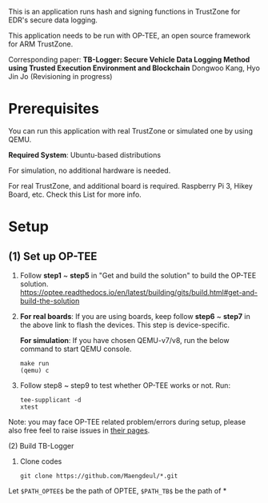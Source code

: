 This is an application runs hash and signing functions in TrustZone for EDR's secure data logging.

This application needs to be run with OP-TEE, an open source framework for ARM TrustZone.

Corresponding paper: **TB-Logger: Secure Vehicle Data Logging Method using Trusted Execution Environment and Blockchain** Dongwoo Kang, Hyo Jin Jo (Revisioning in progress)

# Prerequisites

You can run this application with real TrustZone or simulated one by using QEMU.

**Required System**: Ubuntu-based distributions

For simulation, no additional hardware is needed.

For real TrustZone, and additional board is required. Raspberry Pi 3, Hikey Board, etc. Check this List for more info.

# Setup

(1) Set up OP-TEE
---

1. Follow **step1** ~ **step5** in "Get and build the solution" to build the OP-TEE solution.
   https://optee.readthedocs.io/en/latest/building/gits/build.html#get-and-build-the-solution
   
2. **For real boards**: If you are using boards, keep follow **step6** ~ **step7** in the above link to flash the devices. This step is device-specific.

   **For simulation**: If you have chosen QEMU-v7/v8, run the below command to start QEMU console.
   
   ```
   make run
   (qemu) c
   ```
   
3. Follow step8 ~ step9 to test whether OP-TEE works or not. Run:

   ```
   tee-supplicant -d
   xtest
   ```
   
Note: you may face OP-TEE related problem/errors during setup, please also free feel to raise issues in [their pages](https://github.com/OP-TEE/optee_os).

(2) Build TB-Logger

1. Clone codes

   ```
   git clone https://github.com/Maengdeul/*.git
   ```
   
Let ```$PATH_OPTEE$``` be the path of OPTEE, ```$PATH_TB$``` be the path of *
